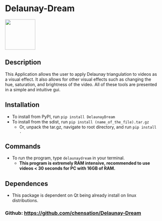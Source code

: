 # Delaunay-Dream  
<img src=https://user-images.githubusercontent.com/32966177/127242583-4c12184d-95ae-48e8-9a71-6b5f19fad545.png width="100" height="100" />  

## Description
This Application allows the user to apply Delaunay triangulation to videos as a visual effect. It also allows for other visual effects such as changing the hue, saturation, and brightness of the video. All of these tools are presented in a simple and intuitive gui.
 
## Installation
*   To install from PyPI, run `pip install DelaunayDream`
*   To install from the sdist, run  `pip install (name_of_the_file).tar.gz`
	- Or, unpack the tar.gz, navigate to root directory, and run `pip install .` 
 
## Commands
*   To run the program, type `delaunaydream` in your terminal.
	- **This program is extremely RAM intensive, recommended to use videos < 30 seconds for PC with 16GB of RAM.**

## Dependences
*   This package is dependent on Qt being already install on linux distributions.
### Github: https://github.com/chensation/Delaunay-Dream

